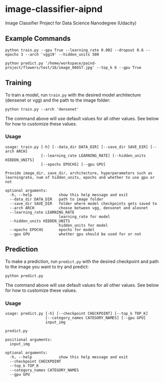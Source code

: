 # image-classifier-aipnd
Image Classifier Project for Data Science Nanodegree (Udacity)

## Example Commands
```
python train.py --gpu True --learning_rate 0.002 --dropout 0.6 --epochs 3 --arch 'vgg19' --hidden_units 500
```
```
python predict.py '/home/workspace/paind-project/flowers/test/16/image_06657.jpg' --top_k 6 --gpu True
```

## Training
To train a model, run `train.py` with the desired model architecture (densenet or vgg) and the path to the image folder:

```
python train.py --arch 'densenet' 
```
The command above will use default values for all other values. See below for how to customize these values.

### Usage
```
usage: train.py [-h] [--data_dir DATA_DIR] [--save_dir SAVE_DIR] [--arch ARCH]
                [--learning_rate LEARNING_RATE] [--hidden_units HIDDEN_UNITS]
                [--epochs EPOCHS] [--gpu GPU]

Provide image_dir, save_dir, architecture, hyperparameters such as
learningrate, num of hidden_units, epochs and whether to use gpu or not

optional arguments:
  -h, --help            show this help message and exit
  --data_dir DATA_DIR   path to image folder
  --save_dir SAVE_DIR   folder where model checkpoints gets saved to
  --arch ARCH           choose between vgg, densenet and alexnet
  --learning_rate LEARNING_RATE
                        learning_rate for model
  --hidden_units HIDDEN_UNITS
                        hidden_units for model
  --epochs EPOCHS       epochs for model
  --gpu GPU             whether gpu should be used for or not
```

## Prediction
To make a prediction, run `predict.py` with the desired checkpoint and path to the image you want to try and predict:

```
python predict.py 
```
The command above will use default values for all other values. See below for how to customize these values.

### Usage
```
usage: predict.py [-h] [--checkpoint CHECKPOINT] [--top_k TOP_K]
                  [--category_names CATEGORY_NAMES] [--gpu GPU]
                  input_img

predict.py

positional arguments:
  input_img

optional arguments:
  -h, --help            show this help message and exit
  --checkpoint CHECKPOINT
  --top_k TOP_K
  --category_names CATEGORY_NAMES
  --gpu GPU
```
